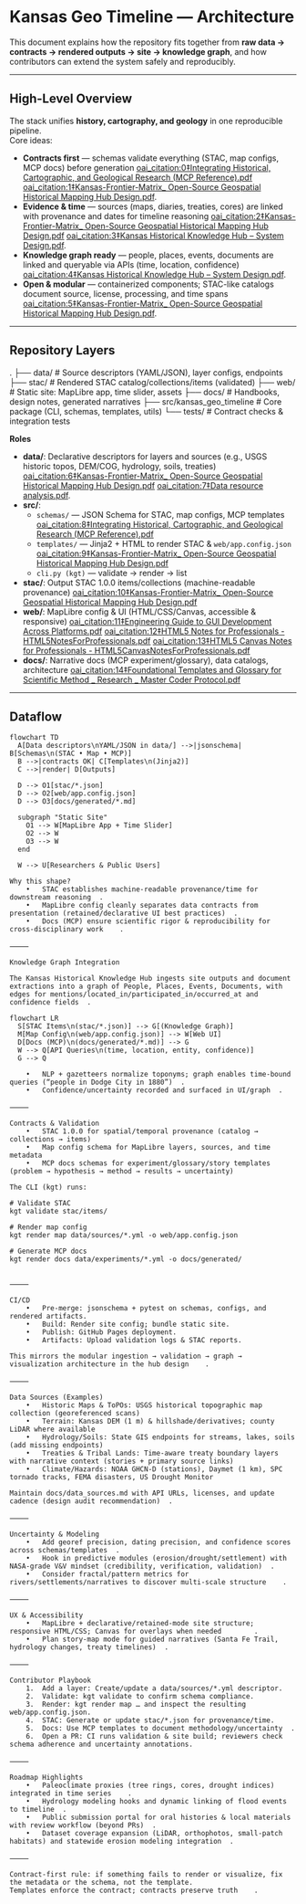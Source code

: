 # Kansas Geo Timeline — Architecture

This document explains how the repository fits together from **raw data → contracts → rendered outputs → site → knowledge graph**, and how contributors can extend the system safely and reproducibly.

---

## High-Level Overview

The stack unifies **history, cartography, and geology** in one reproducible pipeline.  
Core ideas:

- **Contracts first** — schemas validate everything (STAC, map configs, MCP docs) before generation [oai_citation:0‡Integrating Historical, Cartographic, and Geological Research (MCP Reference).pdf](file-service://file-HTPyrF5na2BY7mrNRai468) [oai_citation:1‡Kansas-Frontier-Matrix_ Open-Source Geospatial Historical Mapping Hub Design.pdf](file-service://file-CrPP4mcnyNq5sGJotXDwSv).  
- **Evidence & time** — sources (maps, diaries, treaties, cores) are linked with provenance and dates for timeline reasoning [oai_citation:2‡Kansas-Frontier-Matrix_ Open-Source Geospatial Historical Mapping Hub Design.pdf](file-service://file-CrPP4mcnyNq5sGJotXDwSv) [oai_citation:3‡Kansas Historical Knowledge Hub – System Design.pdf](file-service://file-P6gGz263QNwmmVYw8LBSvB).  
- **Knowledge graph ready** — people, places, events, documents are linked and queryable via APIs (time, location, confidence) [oai_citation:4‡Kansas Historical Knowledge Hub – System Design.pdf](file-service://file-P6gGz263QNwmmVYw8LBSvB).  
- **Open & modular** — containerized components; STAC-like catalogs document source, license, processing, and time spans [oai_citation:5‡Kansas-Frontier-Matrix_ Open-Source Geospatial Historical Mapping Hub Design.pdf](file-service://file-CrPP4mcnyNq5sGJotXDwSv).

---

## Repository Layers

.
├── data/                   # Source descriptors (YAML/JSON), layer configs, endpoints
├── stac/                   # Rendered STAC catalog/collections/items (validated)
├── web/                    # Static site: MapLibre app, time slider, assets
├── docs/                   # Handbooks, design notes, generated narratives
├── src/kansas_geo_timeline # Core package (CLI, schemas, templates, utils)
└── tests/                  # Contract checks & integration tests

**Roles**

- **data/**: Declarative descriptors for layers and sources (e.g., USGS historic topos, DEM/COG, hydrology, soils, treaties) [oai_citation:6‡Kansas-Frontier-Matrix_ Open-Source Geospatial Historical Mapping Hub Design.pdf](file-service://file-CrPP4mcnyNq5sGJotXDwSv) [oai_citation:7‡Data resource analysis.pdf](file-service://file-GdS9Kcw7Xbfqpy4xwwdqWS).  
- **src/**:  
  - `schemas/` — JSON Schema for STAC, map configs, MCP templates [oai_citation:8‡Integrating Historical, Cartographic, and Geological Research (MCP Reference).pdf](file-service://file-HTPyrF5na2BY7mrNRai468)  
  - `templates/` — Jinja2 + HTML to render STAC & `web/app.config.json` [oai_citation:9‡Kansas-Frontier-Matrix_ Open-Source Geospatial Historical Mapping Hub Design.pdf](file-service://file-CrPP4mcnyNq5sGJotXDwSv)  
  - `cli.py (kgt)` — validate → render → list  
- **stac/**: Output STAC 1.0.0 items/collections (machine-readable provenance) [oai_citation:10‡Kansas-Frontier-Matrix_ Open-Source Geospatial Historical Mapping Hub Design.pdf](file-service://file-CrPP4mcnyNq5sGJotXDwSv)  
- **web/**: MapLibre config & UI (HTML/CSS/Canvas, accessible & responsive) [oai_citation:11‡Engineering Guide to GUI Development Across Platforms.pdf](file-service://file-JLg6Ai66jZTgdjtc39RJWp) [oai_citation:12‡HTML5 Notes for Professionals - HTML5NotesForProfessionals.pdf](file-service://file-P9kCBXAKs71PBtGkez665c) [oai_citation:13‡HTML5 Canvas Notes for Professionals - HTML5CanvasNotesForProfessionals.pdf](file-service://file-7fT2zjYCiooDLCcuwUFsr2)  
- **docs/**: Narrative docs (MCP experiment/glossary), data catalogs, architecture [oai_citation:14‡Foundational Templates and Glossary for Scientific Method _ Research _ Master Coder Protocol.pdf](file-service://file-XygDDSfCPa5gz3jmjRV81b)  

---

## Dataflow

```mermaid
flowchart TD
  A[Data descriptors\nYAML/JSON in data/] -->|jsonschema| B[Schemas\n(STAC • Map • MCP)]
  B -->|contracts OK| C[Templates\n(Jinja2)]
  C -->|render| D[Outputs]

  D --> O1[stac/*.json]
  D --> O2[web/app.config.json]
  D --> O3[docs/generated/*.md]

  subgraph "Static Site"
    O1 --> W[MapLibre App + Time Slider]
    O2 --> W
    O3 --> W
  end

  W --> U[Researchers & Public Users]

Why this shape?
	•	STAC establishes machine-readable provenance/time for downstream reasoning ￼.
	•	MapLibre config cleanly separates data contracts from presentation (retained/declarative UI best practices) ￼.
	•	Docs (MCP) ensure scientific rigor & reproducibility for cross-disciplinary work ￼ ￼.

⸻

Knowledge Graph Integration

The Kansas Historical Knowledge Hub ingests site outputs and document extractions into a graph of People, Places, Events, Documents, with edges for mentions/located_in/participated_in/occurred_at and confidence fields ￼.

flowchart LR
  S[STAC Items\n(stac/*.json)] --> G[(Knowledge Graph)]
  M[Map Config\n(web/app.config.json)] --> W[Web UI]
  D[Docs (MCP)\n(docs/generated/*.md)] --> G
  W --> Q[API Queries\n(time, location, entity, confidence)]
  G --> Q

	•	NLP + gazetteers normalize toponyms; graph enables time-bound queries (“people in Dodge City in 1880”) ￼.
	•	Confidence/uncertainty recorded and surfaced in UI/graph ￼.

⸻

Contracts & Validation
	•	STAC 1.0.0 for spatial/temporal provenance (catalog → collections → items) ￼
	•	Map config schema for MapLibre layers, sources, and time metadata
	•	MCP docs schemas for experiment/glossary/story templates (problem → hypothesis → method → results → uncertainty) ￼ ￼

The CLI (kgt) runs:

# Validate STAC
kgt validate stac/items/

# Render map config
kgt render map data/sources/*.yml -o web/app.config.json

# Generate MCP docs
kgt render docs data/experiments/*.yml -o docs/generated/


⸻

CI/CD
	•	Pre-merge: jsonschema + pytest on schemas, configs, and rendered artifacts.
	•	Build: Render site config; bundle static site.
	•	Publish: GitHub Pages deployment.
	•	Artifacts: Upload validation logs & STAC reports.

This mirrors the modular ingestion → validation → graph → visualization architecture in the hub design ￼ ￼.

⸻

Data Sources (Examples)
	•	Historic Maps & ToPOs: USGS historical topographic map collection (georeferenced scans) ￼
	•	Terrain: Kansas DEM (1 m) & hillshade/derivatives; county LiDAR where available ￼
	•	Hydrology/Soils: State GIS endpoints for streams, lakes, soils (add missing endpoints) ￼
	•	Treaties & Tribal Lands: Time-aware treaty boundary layers with narrative context (stories + primary source links) ￼
	•	Climate/Hazards: NOAA GHCN-D (stations), Daymet (1 km), SPC tornado tracks, FEMA disasters, US Drought Monitor ￼

Maintain docs/data_sources.md with API URLs, licenses, and update cadence (design audit recommendation) ￼.

⸻

Uncertainty & Modeling
	•	Add georef precision, dating precision, and confidence scores across schemas/templates ￼.
	•	Hook in predictive modules (erosion/drought/settlement) with NASA-grade V&V mindset (credibility, verification, validation) ￼.
	•	Consider fractal/pattern metrics for rivers/settlements/narratives to discover multi-scale structure ￼ ￼.

⸻

UX & Accessibility
	•	MapLibre + declarative/retained-mode site structure; responsive HTML/CSS; Canvas for overlays when needed ￼ ￼ ￼ ￼.
	•	Plan story-map mode for guided narratives (Santa Fe Trail, hydrology changes, treaty timelines) ￼.

⸻

Contributor Playbook
	1.	Add a layer: Create/update a data/sources/*.yml descriptor.
	2.	Validate: kgt validate to confirm schema compliance.
	3.	Render: kgt render map … and inspect the resulting web/app.config.json.
	4.	STAC: Generate or update stac/*.json for provenance/time.
	5.	Docs: Use MCP templates to document methodology/uncertainty ￼.
	6.	Open a PR: CI runs validation & site build; reviewers check schema adherence and uncertainty annotations.

⸻

Roadmap Highlights
	•	Paleoclimate proxies (tree rings, cores, drought indices) integrated in time series ￼ ￼.
	•	Hydrology modeling hooks and dynamic linking of flood events to timeline ￼.
	•	Public submission portal for oral histories & local materials with review workflow (beyond PRs) ￼.
	•	Dataset coverage expansion (LiDAR, orthophotos, small-patch habitats) and statewide erosion modeling integration ￼.

⸻

Contract-first rule: if something fails to render or visualize, fix the metadata or the schema, not the template.
Templates enforce the contract; contracts preserve truth ￼ ￼.

